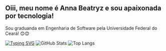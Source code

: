 ## Oiii, meu nome é Anna Beatryz e sou apaixonada por tecnologia!
Sou graduanda em Engenharia de Software pela Universidade Federal do Ceará! 😊😊

[![Typing SVG](https://readme-typing-svg.herokuapp.com?color=%2336BCF7&lines=Hello+World!;Bem-vindo+ao+meu+perfil+👋)](https://git.io/typing-svg)
![GitHub Stats](https://github-readme-stats.vercel.app/api?username=beatryzarruda&show_icons=true&theme=radical&count_private=true&hide=issues) ![Top Langs](https://github-readme-stats.vercel.app/api/top-langs/?username=beatryzarruda&layout=compact&theme=radical)
